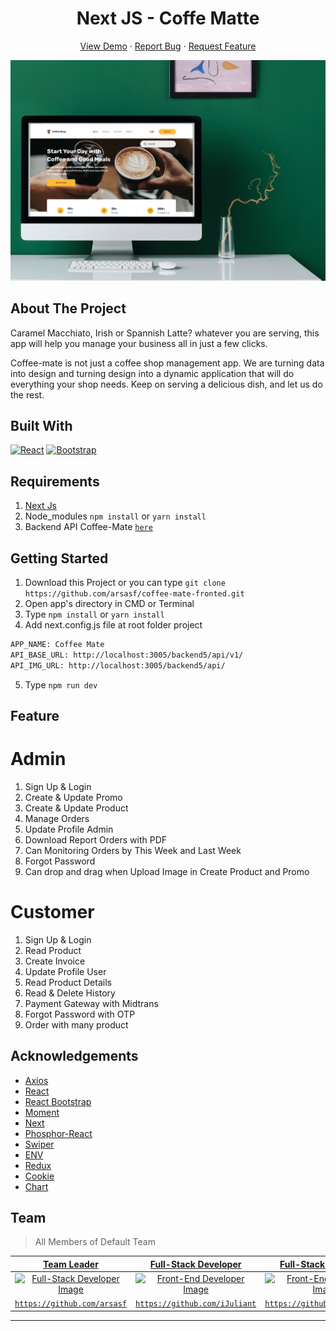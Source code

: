 <h1 align='center'>Next JS - Coffe Matte </h1>
  <p align="center">
    <a href="link_deploy">View Demo</a>
    ·
    <a href="https://github.com/arsasf/coffee-mate-fronted/issues">Report Bug</a>
    ·
    <a href="https://github.com/arsasf/coffee-mate-fronted/pulls">Request Feature</a>
  </p>

![Image Banner](public/banner.jpg)

## About The Project

Caramel Macchiato, Irish or Spannish Latte? whatever you are serving, this app will help you manage your business all in just a few clicks.

Coffee-mate is not just a coffee shop management app. We are turning data into design and turning design into a dynamic application that will do everything your shop needs. Keep on serving a delicious dish, and let us do the rest.

## Built With

[![React](https://img.shields.io/badge/React-v17.0.2-blue)](https://github.com/facebook/react)
[![Bootstrap](https://img.shields.io/badge/Bootstrap-v4.6.x-blue)](https://github.com/react-bootstrap/react-bootstrap)

## Requirements

1. <a href="https://nextjs.org/docs/getting-started">Next Js</a>
2. Node_modules `npm install` or `yarn install`
3. Backend API Coffee-Mate [`here`](https://github.com/arsasf/coffee-mate-backend.git)

## Getting Started

1. Download this Project or you can type `git clone https://github.com/arsasf/coffee-mate-fronted.git`
2. Open app's directory in CMD or Terminal
3. Type `npm install` or `yarn install`
4. Add next.config.js file at root folder project

```sh
APP_NAME: Coffee Mate
API_BASE_URL: http://localhost:3005/backend5/api/v1/
API_IMG_URL: http://localhost:3005/backend5/api/
```

5. Type `npm run dev`

## Feature

# Admin

1. Sign Up & Login
2. Create & Update Promo
3. Create & Update Product
4. Manage Orders
5. Update Profile Admin
6. Download Report Orders with PDF
7. Can Monitoring Orders by This Week and Last Week
8. Forgot Password
9. Can drop and drag when Upload Image in Create Product and Promo

# Customer

1. Sign Up & Login
2. Read Product
3. Create Invoice
4. Update Profile User
5. Read Product Details
6. Read & Delete History
7. Payment Gateway with Midtrans
8. Forgot Password with OTP
9. Order with many product

## Acknowledgements

- [Axios](https://www.npmjs.com/package/axios)
- [React](https://reactjs.org/)
- [React Bootstrap](https://react-bootstrap.github.io/)
- [Moment](https://www.npmjs.com/package/moment)
- [Next](https://www.npmjs.com/package/next)
- [Phosphor-React](https://www.npmjs.com/package/phosphor-react)
- [Swiper](https://www.npmjs.com/package/swiper)
- [ENV](https://www.npmjs.com/package/dotenv)
- [Redux](https://github.com/reduxjs/react-redux)
- [Cookie](https://www.npmjs.com/package/js-cookie)
- [Chart](https://www.npmjs.com/package/chart.js?activeTab=readme)

## Team

> All Members of Default Team

|                                 <a href="#" target="_blank">**Team Leader**</a>                                  |                             <a href="#" target="_blank">**Full-Stack Developer**</a>                              |                             <a href="#" target="_blank">**Full-Stack Developer**</a>                              |                                <a href="#" target="_blank">**Full-Stack Developer**</a>                                |                               <a href="#" target="_blank">**Full-Stack Developer**</a>                               |     |
| :--------------------------------------------------------------------------------------------------------------: | :---------------------------------------------------------------------------------------------------------------: | :---------------------------------------------------------------------------------------------------------------: | :--------------------------------------------------------------------------------------------------------------------: | :------------------------------------------------------------------------------------------------------------------: | :-: |
| [![Full-Stack Developer Image](https://avatars.githubusercontent.com/u/79574513?v=4)](https://github.com/arsasf) | [![Front-End Developer Image](https://avatars.githubusercontent.com/u/71972244?v=4)](https://github.com/iJuliant) | [![Front-End Developer Image](https://avatars.githubusercontent.com/u/38081631?v=4)](https://github.com/twicks95) | [![Back-End Developer Image](https://avatars.githubusercontent.com/u/63708360?v=4)](https://github.com/akbarsaladin36) | [![Back-End Developer Image](https://avatars.githubusercontent.com/u/33473475?v=4)](https://github.com/rickyganteng) |     |
|               <a href="https://github.com/arsasf" target="_blank">`https://github.com/arsasf`</a>                |              <a href="https://github.com/iJuliant" target="_blank">`https://github.com/iJuliant`</a>              |              <a href="https://github.com/twicks95" target="_blank">`https://github.com/twicks95`</a>              |          <a href="https://github.com/akbarsaladin36" target="_blank">`https://github.com/akbarsaladin36`</a>           |           <a href="https://github.com/rickyganteng" target="_blank">`https://github.com/rickyganteng`</a>            |     |

---
